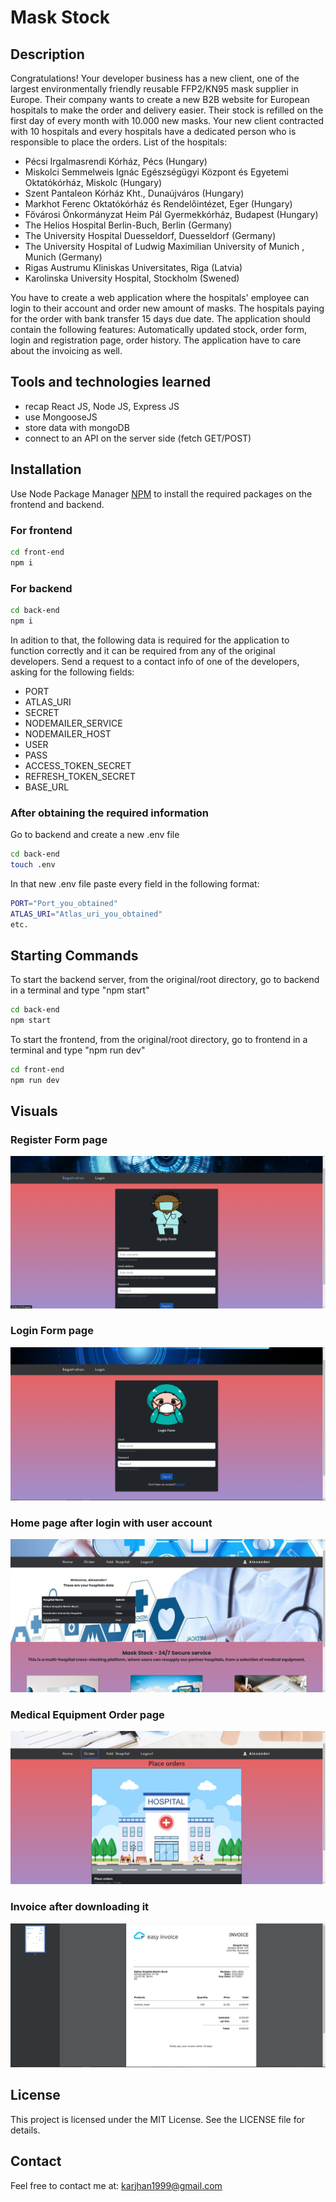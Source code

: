 # Mask Stock

## Description

Congratulations!
Your developer business has a new client, one of the largest environmentally friendly reusable FFP2/KN95 mask supplier in Europe.
Their company wants to create a new B2B website for European hospitals to make the order and delivery easier.
Their stock is refilled on the first day of every month with 10.000 new masks.
Your new client contracted with 10 hospitals and every hospitals have a dedicated person who is responsible to place the orders.
List of the hospitals:
- Pécsi Irgalmasrendi Kórház, Pécs (Hungary)
- Miskolci Semmelweis Ignác Egészségügyi Központ és Egyetemi Oktatókórház, Miskolc (Hungary)
- Szent Pantaleon Kórház Kht., Dunaújváros (Hungary)
- Markhot Ferenc Oktatókórház és Rendelőintézet, Eger (Hungary)
- Fővárosi Önkormányzat Heim Pál Gyermekkórház, Budapest (Hungary)
- The Helios Hospital Berlin-Buch, Berlin (Germany)
- The University Hospital Duesseldorf, Duesseldorf (Germany)
- The University Hospital of Ludwig Maximilian University of Munich , Munich (Germany)
- Rigas Austrumu Kliniskas Universitates, Riga (Latvia)
- Karolinska University Hospital, Stockholm (Swened)

You have to create a web application where the hospitals' employee can login to their account and order new amount of masks.
The hospitals paying for the order with bank transfer 15 days due date.
The application should contain the following features: Automatically updated stock, order form, login and registration page, order history.
The application have to care about the invoicing as well.

## Tools and technologies learned

- recap React JS, Node JS, Express JS
- use MongooseJS
- store data with mongoDB
- connect to an API on the server side (fetch GET/POST)

## Installation

Use Node Package Manager [NPM](https://www.npmjs.com/) to install the required packages on the frontend and backend.

### For frontend
```bash
cd front-end
npm i
```

### For backend
```bash
cd back-end
npm i
```

In adition to that, the following data is required for the application to function correctly and it can be required from any of the original developers.
Send a request to a contact info of one of the developers, asking for the following fields:
- PORT
- ATLAS_URI
- SECRET
- NODEMAILER_SERVICE
- NODEMAILER_HOST
- USER
- PASS
- ACCESS_TOKEN_SECRET
- REFRESH_TOKEN_SECRET
- BASE_URL

### After obtaining the required information 

Go to backend and create a new .env file
```bash
cd back-end
touch .env
```
In that new .env file paste every field in the following format:
```bash
PORT="Port_you_obtained"
ATLAS_URI="Atlas_uri_you_obtained"
etc.
```

## Starting Commands
To start the backend server, from the original/root directory, go to backend in a terminal and type "npm start"
```bash
cd back-end
npm start
```
To start the frontend, from the original/root directory, go to frontend in a terminal and type "npm run dev"
```bash
cd front-end
npm run dev 
```

## Visuals

### Register Form page
![Register](./screenshots/SSMaskStockRegister.png)
### Login Form page
![Login](./screenshots/SSMaskStockLogin.png)
### Home page after login with user account
![Home](./screenshots/SSMaskStockHome.png)
### Medical Equipment Order page
![Order](./screenshots/SSMaskStockOrder.png)
### Invoice after downloading it
![Invoice](./screenshots/SSMaskStockInvoice.png)

## License
This project is licensed under the MIT License. See the LICENSE file for details.

## Contact
Feel free to contact me at: karjhan1999@gmail.com